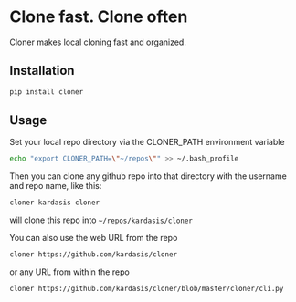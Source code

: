 # Clone fast.  Clone often
Cloner makes local cloning fast and organized.

## Installation

```bash
pip install cloner
```

## Usage
Set your local repo directory via the CLONER_PATH environment variable

``` bash
echo "export CLONER_PATH=\"~/repos\"" >> ~/.bash_profile
```

Then you can clone any github repo into that directory with the username and repo name, like this:
``` bash
cloner kardasis cloner
```
will clone this repo into `~/repos/kardasis/cloner`


You can also use the web URL from the repo
``` bash
cloner https://github.com/kardasis/cloner
```
or any URL from within the repo
``` bash
cloner https://github.com/kardasis/cloner/blob/master/cloner/cli.py
```




